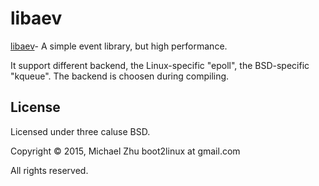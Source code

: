 # libaev

[libaev]- A simple event library, but high performance.

It support different backend, the Linux-specific "epoll", the BSD-specific
"kqueue". The backend is choosen during compiling.


## License
Licensed under three caluse BSD.

Copyright © 2015, Michael Zhu  boot2linux at gmail.com

All rights reserved.

[libaev]: https://github.com/butterflyfish/libaev

